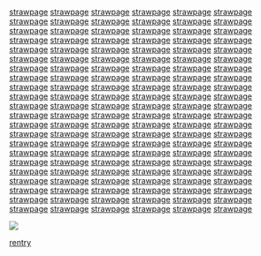 [strawpage](https://charlieen.straw.page/)  [strawpage](https://charlieen.straw.page/)  [strawpage](https://charlieen.straw.page/)  [strawpage](https://charlieen.straw.page/)  [strawpage](https://charlieen.straw.page/)  [strawpage](https://charlieen.straw.page/)  [strawpage](https://charlieen.straw.page/)  [strawpage](https://charlieen.straw.page/)  [strawpage](https://charlieen.straw.page/)  [strawpage](https://charlieen.straw.page/)  [strawpage](https://charlieen.straw.page/) [strawpage](https://charlieen.straw.page/)  [strawpage](https://charlieen.straw.page/)  [strawpage](https://charlieen.straw.page/)  [strawpage](https://charlieen.straw.page/)  [strawpage](https://charlieen.straw.page/)  [strawpage](https://charlieen.straw.page/)  [strawpage](https://charlieen.straw.page/)  [strawpage](https://charlieen.straw.page/)  [strawpage](https://charlieen.straw.page/)  [strawpage](https://charlieen.straw.page/)  [strawpage](https://charlieen.straw.page/) [strawpage](https://charlieen.straw.page/)  [strawpage](https://charlieen.straw.page/)  [strawpage](https://charlieen.straw.page/)  [strawpage](https://charlieen.straw.page/)  [strawpage](https://charlieen.straw.page/)  [strawpage](https://charlieen.straw.page/)  [strawpage](https://charlieen.straw.page/)  [strawpage](https://charlieen.straw.page/)  [strawpage](https://charlieen.straw.page/)  [strawpage](https://charlieen.straw.page/)  [strawpage](https://charlieen.straw.page/)  [strawpage](https://charlieen.straw.page/)  [strawpage](https://charlieen.straw.page/)  [strawpage](https://charlieen.straw.page/)  [strawpage](https://charlieen.straw.page/)  [strawpage](https://charlieen.straw.page/)  [strawpage](https://charlieen.straw.page/)  [strawpage](https://charlieen.straw.page/)  [strawpage](https://charlieen.straw.page/)  [strawpage](https://charlieen.straw.page/)  [strawpage](https://charlieen.straw.page/)  [strawpage](https://charlieen.straw.page/)  [strawpage](https://charlieen.straw.page/)  [strawpage](https://charlieen.straw.page/)  [strawpage](https://charlieen.straw.page/)  [strawpage](https://charlieen.straw.page/)  [strawpage](https://charlieen.straw.page/)  [strawpage](https://charlieen.straw.page/)  [strawpage](https://charlieen.straw.page/)  [strawpage](https://charlieen.straw.page/)  [strawpage](https://charlieen.straw.page/)  [strawpage](https://charlieen.straw.page/)  [strawpage](https://charlieen.straw.page/) [strawpage](https://charlieen.straw.page/)  [strawpage](https://charlieen.straw.page/)  [strawpage](https://charlieen.straw.page/)  [strawpage](https://charlieen.straw.page/)  [strawpage](https://charlieen.straw.page/)  [strawpage](https://charlieen.straw.page/)  [strawpage](https://charlieen.straw.page/)  [strawpage](https://charlieen.straw.page/)  [strawpage](https://charlieen.straw.page/)  [strawpage](https://charlieen.straw.page/)  [strawpage](https://charlieen.straw.page/) [strawpage](https://charlieen.straw.page/)  [strawpage](https://charlieen.straw.page/)  [strawpage](https://charlieen.straw.page/)  [strawpage](https://charlieen.straw.page/)  [strawpage](https://charlieen.straw.page/)  [strawpage](https://charlieen.straw.page/)  [strawpage](https://charlieen.straw.page/)  [strawpage](https://charlieen.straw.page/)  [strawpage](https://charlieen.straw.page/)  [strawpage](https://charlieen.straw.page/)  [strawpage](https://charlieen.straw.page/) [strawpage](https://charlieen.straw.page/)  [strawpage](https://charlieen.straw.page/)  [strawpage](https://charlieen.straw.page/)  [strawpage](https://charlieen.straw.page/)  [strawpage](https://charlieen.straw.page/)  [strawpage](https://charlieen.straw.page/)  [strawpage](https://charlieen.straw.page/)  [strawpage](https://charlieen.straw.page/)  [strawpage](https://charlieen.straw.page/)  [strawpage](https://charlieen.straw.page/)  [strawpage](https://charlieen.straw.page/) [strawpage](https://charlieen.straw.page/)  [strawpage](https://charlieen.straw.page/)  [strawpage](https://charlieen.straw.page/)  [strawpage](https://charlieen.straw.page/)  [strawpage](https://charlieen.straw.page/)  [strawpage](https://charlieen.straw.page/)  [strawpage](https://charlieen.straw.page/)  [strawpage](https://charlieen.straw.page/)  [strawpage](https://charlieen.straw.page/)  [strawpage](https://charlieen.straw.page/)  [strawpage](https://charlieen.straw.page/)  [strawpage](https://charlieen.straw.page/)  [strawpage](https://charlieen.straw.page/)  [strawpage](https://charlieen.straw.page/)  [strawpage](https://charlieen.straw.page/)  [strawpage](https://charlieen.straw.page/)  [strawpage](https://charlieen.straw.page/)  [strawpage](https://charlieen.straw.page/)  [strawpage](https://charlieen.straw.page/)  [strawpage](https://charlieen.straw.page/)  [strawpage](https://charlieen.straw.page/)  [strawpage](https://charlieen.straw.page/)  [strawpage](https://charlieen.straw.page/)  [strawpage](https://charlieen.straw.page/)  [strawpage](https://charlieen.straw.page/)  [strawpage](https://charlieen.straw.page/)  [strawpage](https://charlieen.straw.page/)  [strawpage](https://charlieen.straw.page/)  [strawpage](https://charlieen.straw.page/)  [strawpage](https://charlieen.straw.page/)  [strawpage](https://charlieen.straw.page/)  [strawpage](https://charlieen.straw.page/)  [strawpage](https://charlieen.straw.page/) [strawpage](https://charlieen.straw.page/)  [strawpage](https://charlieen.straw.page/)  [strawpage](https://charlieen.straw.page/)  [strawpage](https://charlieen.straw.page/)  [strawpage](https://charlieen.straw.page/)  [strawpage](https://charlieen.straw.page/)  [strawpage](https://charlieen.straw.page/)  [strawpage](https://charlieen.straw.page/)  [strawpage](https://charlieen.straw.page/)  [strawpage](https://charlieen.straw.page/)  [strawpage](https://charlieen.straw.page/)

![](https://media.tenor.com/05_HsEc33NEAAAAi/swipe-up-arrow.gif)

[rentry](rentry.co/oh-arthur)
